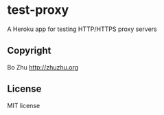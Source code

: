 # test-proxy

A Heroku app for testing HTTP/HTTPS proxy servers

## Copyright

Bo Zhu http://zhuzhu.org

## License

MIT license